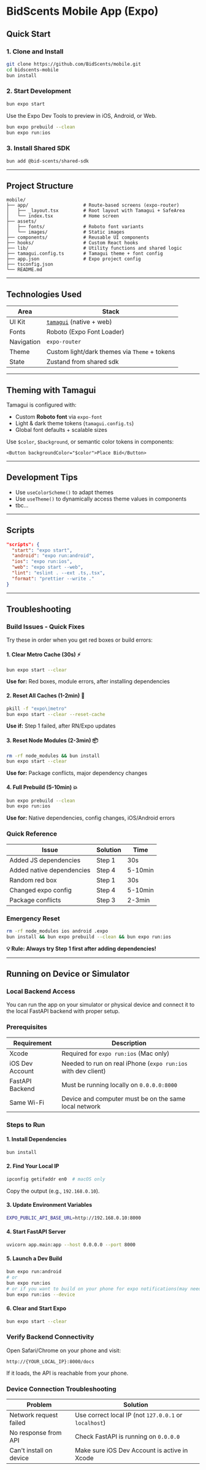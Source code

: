 # BidScents Mobile App (Expo)

## Quick Start

### 1. Clone and Install

```bash
git clone https://github.com/BidScents/mobile.git
cd bidscents-mobile
bun install 
```

### 2. Start Development

```bash
bun expo start
```

Use the Expo Dev Tools to preview in iOS, Android, or Web.
```bash
bun expo prebuild --clean
bun expo run:ios
```

### 3. Install Shared SDK

```bash
bun add @bid-scents/shared-sdk
```

---

## Project Structure

```
mobile/
├── app/                    # Route-based screens (expo-router)
│   ├── _layout.tsx         # Root layout with Tamagui + SafeArea
│   └── index.tsx           # Home screen
├── assets/
│   ├── fonts/              # Roboto font variants
│   └── images/             # Static images
├── components/             # Reusable UI components
├── hooks/                  # Custom React hooks
├── lib/                    # Utility functions and shared logic
├── tamagui.config.ts       # Tamagui theme + font config
├── app.json                # Expo project config
├── tsconfig.json
└── README.md
```

---

## Technologies Used

| Area       | Stack                                            |
| ---------- | ------------------------------------------------ |
| UI Kit     | [`tamagui`](https://tamagui.dev) (native + web)  |
| Fonts      | Roboto (Expo Font Loader)                        |
| Navigation | `expo-router`                                    |
| Theme      | Custom light/dark themes via `Theme` + tokens    |
| State      | Zustand from shared sdk                          |

---

## Theming with Tamagui

Tamagui is configured with:

* Custom **Roboto font** via `expo-font`
* Light & dark theme tokens (`tamagui.config.ts`)
* Global font defaults + scalable sizes

Use `$color`, `$background`, or semantic color tokens in components:

```tsx
<Button backgroundColor="$color">Place Bid</Button>
```

---

## Development Tips

* Use `useColorScheme()` to adapt themes
* Use `useTheme()` to dynamically access theme values in components
* tbc...

---

## Scripts

```json
"scripts": {
  "start": "expo start",
  "android": "expo run:android",
  "ios": "expo run:ios",
  "web": "expo start --web",
  "lint": "eslint . --ext .ts,.tsx",
  "format": "prettier --write ."
}
```

---

## Troubleshooting

### Build Issues - Quick Fixes

Try these in order when you get red boxes or build errors:

#### 1. Clear Metro Cache (30s) ⚡
```bash
bun expo start --clear
```
**Use for:** Red boxes, module errors, after installing dependencies

#### 2. Reset All Caches (1-2min) 🔄
```bash
pkill -f "expo\|metro"
bun expo start --clear --reset-cache
```
**Use if:** Step 1 failed, after RN/Expo updates

#### 3. Reset Node Modules (2-3min) 📦
```bash
rm -rf node_modules && bun install
bun expo start --clear
```
**Use for:** Package conflicts, major dependency changes

#### 4. Full Prebuild (5-10min) 💥
```bash
bun expo prebuild --clean
bun expo run:ios
```
**Use for:** Native dependencies, config changes, iOS/Android errors

### Quick Reference

| Issue | Solution | Time |
|-------|----------|------|
| Added JS dependencies | Step 1 | 30s |
| Added native dependencies | Step 4 | 5-10min |
| Random red box | Step 1 | 30s |
| Changed expo config | Step 4 | 5-10min |
| Package conflicts | Step 3 | 2-3min |

### Emergency Reset
```bash
rm -rf node_modules ios android .expo
bun install && bun expo prebuild --clean && bun expo run:ios
```

**💡 Rule: Always try Step 1 first after adding dependencies!**


---

## Running on Device or Simulator

### Local Backend Access

You can run the app on your simulator or physical device and connect it to the local FastAPI backend with proper setup.

### Prerequisites

| Requirement | Description |
|-------------|-------------|
| Xcode | Required for `expo run:ios` (Mac only) |
| iOS Dev Account | Needed to run on real iPhone (`expo run:ios` with dev client) |
| FastAPI Backend | Must be running locally on `0.0.0.0:8000` |
| Same Wi-Fi | Device and computer must be on the same local network |

### Steps to Run

#### 1. Install Dependencies

```bash
bun install
```

#### 2. Find Your Local IP

```bash
ipconfig getifaddr en0  # macOS only
```

Copy the output (e.g., `192.168.0.10`).

#### 3. Update Environment Variables

```bash
EXPO_PUBLIC_API_BASE_URL=http://192.168.0.10:8000
```

#### 4. Start FastAPI Server

```bash
uvicorn app.main:app --host 0.0.0.0 --port 8000
```

#### 5. Launch a Dev Build

```bash
bun expo run:android
# or
bun expo run:ios
# or if you want to build on your phone for expo notifications(may need ios dev account)
bun expo run:ios --device 
```

#### 6. Clear and Start Expo

```bash
bun expo start --clear
```

### Verify Backend Connectivity

Open Safari/Chrome on your phone and visit:

```
http://{YOUR_LOCAL_IP}:8000/docs
```

If it loads, the API is reachable from your phone.

### Device Connection Troubleshooting

| Problem | Solution |
|---------|----------|
| Network request failed | Use correct local IP (not `127.0.0.1` or `localhost`) |
| No response from API | Check FastAPI is running on `0.0.0.0` |
| Can't install on device | Make sure iOS Dev Account is active in Xcode |